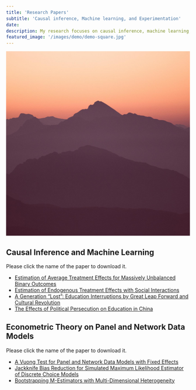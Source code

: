 ```yaml
---
title: 'Research Papers'
subtitle: 'Causal inference, Machine learning, and Experimentation'
date: 
description: My research focuses on causal inference, machine learning, and experimentation. I work on data structure models, including cross-sectional, panel, and network data. My current research combines machine learning algorithms with traditional econometric methods for estimating causal effects. Please click to see my research papers.
featured_image: '/images/demo/demo-square.jpg'
---
```

![](/images/demo/demo-square.jpg)

## Causal Inference and Machine Learning

Please click the name of the paper to download it.

* [Estimation of Average Treatment Effects for Massively Unbalanced Binary Outcomes](https://github.com/Lilyliu8262/Lily-s-Website/blob/main/Papers/Rare_Events.pdf)
* [Estimation of Endogenous Treatment Effects with Social Interactions](https://github.com/Lilyliu8262/Lily-s-Website/blob/main/Papers/Network_Effects.pdf)
* [A Generation “Lost”: Education Interruptions by Great Leap Forward and Cultural Revolution](https://github.com/Lilyliu8262/Lily-s-Website/blob/main/Papers/Education.pdf)
* [The Effects of Political Persecution on Education in China](https://github.com/Lilyliu8262/Lily-s-Website/blob/main/Papers/Political_Persecution.pdf)



## Econometric Theory on Panel and Network Data Models

Please click the name of the paper to download it.

* [A Vuong Test for Panel and Network Data Models with Fixed Effects](https://github.com/Lilyliu8262/Lily-s-Website/blob/main/Papers/Selection_Test.pdf)
* [Jackknife Bias Reduction for Simulated Maximum Likelihood Estimator of Discrete Choice Models](https://github.com/Lilyliu8262/Lily-s-Website/blob/main/Papers/Jackknife.pdf)
* [Bootstrapping M-Estimators with Multi-Dimensional Heterogeneity](https://github.com/Lilyliu8262/Lily-s-Website/blob/main/Papers/Bootstrap.pdf)

